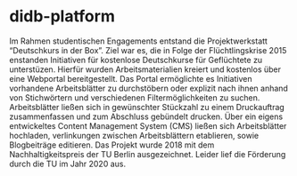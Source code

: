 # didb-platform

Im Rahmen studentischen Engagements entstand die Projektwerkstatt “Deutschkurs in der Box”. Ziel war es, die in Folge der Flüchtlingskrise 2015 enstanden Initiativen für kostenlose Deutschkurse für Geflüchtete zu unterstüzen. Hierfür wurden Arbeitsmaterialien kreiert und kostenlos über eine Webportal bereitgestellt.
Das Portal ermöglichte es Initiativen vorhandene Arbeitsblätter zu durchstöbern oder explizit nach ihnen anhand von Stichwörtern und verschiedenen Filtermöglichkeiten zu suchen. Arbeitsblätter ließen sich in gewünschter Stückzahl zu einem Druckauftrag zusammenfassen und zum Abschluss gebündelt drucken. Über ein eigens entwickeltes Content Management System (CMS) ließen sich Arbeitsblätter hochladen, verlinkungen zwischen Arbeitsblättern etablieren, sowie Blogbeiträge editieren.
Das Projekt wurde 2018 mit dem Nachhaltigkeitspreis der TU Berlin ausgezeichnet. Leider lief die Förderung durch die TU im Jahr 2020 aus.
